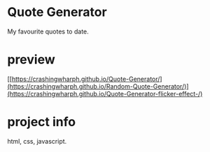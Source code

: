 # Quote Generator
My favourite quotes to date.

# preview
[[https://crashingwharph.github.io/Quote-Generator/](https://crashingwharph.github.io/Random-Quote-Generator/)](https://crashingwharph.github.io/Quote-Generator-flicker-effect-/)

# project info
html, css, javascript.
